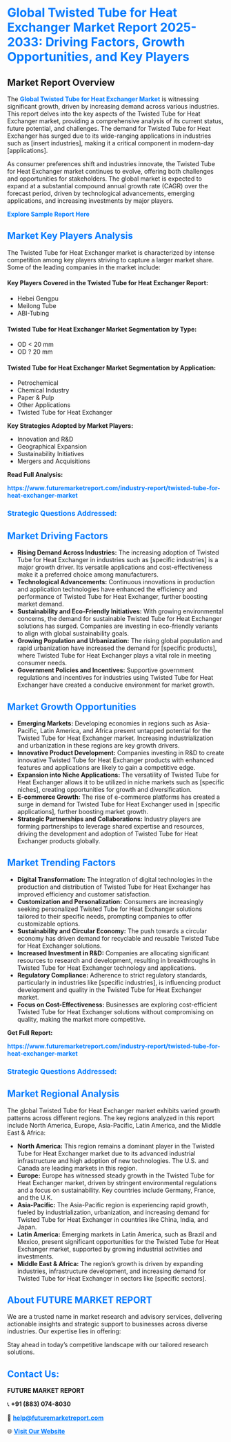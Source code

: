 <h1 style="color: #007BFF;">Global Twisted Tube for Heat Exchanger Market Report 2025-2033: Driving Factors, Growth Opportunities, and Key Players</h1>

<section id="overview">
<h2>Market Report Overview</h2>
<p>The <a href="https://www.futuremarketreport.com/industry-report/twisted-tube-for-heat-exchanger-market" style="color: #007BFF; text-decoration: none;"><strong>Global Twisted Tube for Heat Exchanger Market</strong></a> is witnessing significant growth, driven by increasing demand across various industries. This report delves into the key aspects of the Twisted Tube for Heat Exchanger market, providing a comprehensive analysis of its current status, future potential, and challenges. The demand for Twisted Tube for Heat Exchanger has surged due to its wide-ranging applications in industries such as [insert industries], making it a critical component in modern-day [applications].</p>
<p>As consumer preferences shift and industries innovate, the Twisted Tube for Heat Exchanger market continues to evolve, offering both challenges and opportunities for stakeholders. The global market is expected to expand at a substantial compound annual growth rate (CAGR) over the forecast period, driven by technological advancements, emerging applications, and increasing investments by major players.</p>
</section>

<section id="overview">
<p><a href="https://www.futuremarketreport.com/request-sample/reportId=111930" style="color: #007BFF; text-decoration: none;"><strong>Explore Sample Report Here</strong></a></p>
</section>

<section id="key-players">
<h2 style="color: #007BFF;">Market Key Players Analysis</h2>
<p>The Twisted Tube for Heat Exchanger market is characterized by intense competition among key players striving to capture a larger market share. Some of the leading companies in the market include:</p>
<h4>Key Players Covered in the Twisted Tube for Heat Exchanger Report:</h4>
<ul><li>Hebei Gengpu</li><li>Meilong Tube</li><li>ABI-Tubing</li></ul>
<h4>Twisted Tube for Heat Exchanger Market Segmentation by Type:</h4>
<ul><li>OD &lt; 20 mm</li><li>OD ? 20 mm</li></ul>

<h4>Twisted Tube for Heat Exchanger Market Segmentation by Application:</h4>
<ul><li>Petrochemical</li><li>Chemical Industry</li><li>Paper &amp; Pulp</li><li>Other Applications</li><li>Twisted Tube for Heat Exchanger</li></ul>
<p><strong>Key Strategies Adopted by Market Players:</strong></p>
<ul>
<li>Innovation and R&D</li>
<li>Geographical Expansion</li>
<li>Sustainability Initiatives</li>
<li>Mergers and Acquisitions</li>
</ul>
</section>

<section>
<p><strong>Read Full Analysis: </strong></p><a href="https://www.futuremarketreport.com/industry-report/twisted-tube-for-heat-exchanger-market" style="color: #007BFF; text-decoration: none;"><strong>https://www.futuremarketreport.com/industry-report/twisted-tube-for-heat-exchanger-market</strong></a>
<h3 style="color: #007BFF;">Strategic Questions Addressed:</h3>
</section>

<section id="driving-factors">
<h2 style="color: #007BFF;">Market Driving Factors</h2>
<ul>
<li><strong>Rising Demand Across Industries:</strong> The increasing adoption of Twisted Tube for Heat Exchanger in industries such as [specific industries] is a major growth driver. Its versatile applications and cost-effectiveness make it a preferred choice among manufacturers.</li>
<li><strong>Technological Advancements:</strong> Continuous innovations in production and application technologies have enhanced the efficiency and performance of Twisted Tube for Heat Exchanger, further boosting market demand.</li>
<li><strong>Sustainability and Eco-Friendly Initiatives:</strong> With growing environmental concerns, the demand for sustainable Twisted Tube for Heat Exchanger solutions has surged. Companies are investing in eco-friendly variants to align with global sustainability goals.</li>
<li><strong>Growing Population and Urbanization:</strong> The rising global population and rapid urbanization have increased the demand for [specific products], where Twisted Tube for Heat Exchanger plays a vital role in meeting consumer needs.</li>
<li><strong>Government Policies and Incentives:</strong> Supportive government regulations and incentives for industries using Twisted Tube for Heat Exchanger have created a conducive environment for market growth.</li>
</ul>
</section>

<section id="growth-opportunities">
<h2 style="color: #007BFF;">Market Growth Opportunities</h2>
<ul>
<li><strong>Emerging Markets:</strong> Developing economies in regions such as Asia-Pacific, Latin America, and Africa present untapped potential for the Twisted Tube for Heat Exchanger market. Increasing industrialization and urbanization in these regions are key growth drivers.</li>
<li><strong>Innovative Product Development:</strong> Companies investing in R&D to create innovative Twisted Tube for Heat Exchanger products with enhanced features and applications are likely to gain a competitive edge.</li>
<li><strong>Expansion into Niche Applications:</strong> The versatility of Twisted Tube for Heat Exchanger allows it to be utilized in niche markets such as [specific niches], creating opportunities for growth and diversification.</li>
<li><strong>E-commerce Growth:</strong> The rise of e-commerce platforms has created a surge in demand for Twisted Tube for Heat Exchanger used in [specific applications], further boosting market growth.</li>
<li><strong>Strategic Partnerships and Collaborations:</strong> Industry players are forming partnerships to leverage shared expertise and resources, driving the development and adoption of Twisted Tube for Heat Exchanger products globally.</li>
</ul>
</section>

<section id="trending-factors">
<h2 style="color: #007BFF;">Market Trending Factors</h2>
<ul>
<li><strong>Digital Transformation:</strong> The integration of digital technologies in the production and distribution of Twisted Tube for Heat Exchanger has improved efficiency and customer satisfaction.</li>
<li><strong>Customization and Personalization:</strong> Consumers are increasingly seeking personalized Twisted Tube for Heat Exchanger solutions tailored to their specific needs, prompting companies to offer customizable options.</li>
<li><strong>Sustainability and Circular Economy:</strong> The push towards a circular economy has driven demand for recyclable and reusable Twisted Tube for Heat Exchanger solutions.</li>
<li><strong>Increased Investment in R&D:</strong> Companies are allocating significant resources to research and development, resulting in breakthroughs in Twisted Tube for Heat Exchanger technology and applications.</li>
<li><strong>Regulatory Compliance:</strong> Adherence to strict regulatory standards, particularly in industries like [specific industries], is influencing product development and quality in the Twisted Tube for Heat Exchanger market.</li>
<li><strong>Focus on Cost-Effectiveness:</strong> Businesses are exploring cost-efficient Twisted Tube for Heat Exchanger solutions without compromising on quality, making the market more competitive.</li>
</ul>
</section>

<section>
<p><strong>Get Full Report: </strong></p><a href="https://www.futuremarketreport.com/industry-report/twisted-tube-for-heat-exchanger-market" style="color: #007BFF; text-decoration: none;"><strong>https://www.futuremarketreport.com/industry-report/twisted-tube-for-heat-exchanger-market</strong></a>
<h3 style="color: #007BFF;">Strategic Questions Addressed:</h3>
</section>


<section id="regional-analysis">
<h2 style="color: #007BFF;">Market Regional Analysis</h2>
<p>The global Twisted Tube for Heat Exchanger market exhibits varied growth patterns across different regions. The key regions analyzed in this report include North America, Europe, Asia-Pacific, Latin America, and the Middle East & Africa:</p>
<ul>
<li><strong>North America:</strong> This region remains a dominant player in the Twisted Tube for Heat Exchanger market due to its advanced industrial infrastructure and high adoption of new technologies. The U.S. and Canada are leading markets in this region.</li>
<li><strong>Europe:</strong> Europe has witnessed steady growth in the Twisted Tube for Heat Exchanger market, driven by stringent environmental regulations and a focus on sustainability. Key countries include Germany, France, and the U.K.</li>
<li><strong>Asia-Pacific:</strong> The Asia-Pacific region is experiencing rapid growth, fueled by industrialization, urbanization, and increasing demand for Twisted Tube for Heat Exchanger in countries like China, India, and Japan.</li>
<li><strong>Latin America:</strong> Emerging markets in Latin America, such as Brazil and Mexico, present significant opportunities for the Twisted Tube for Heat Exchanger market, supported by growing industrial activities and investments.</li>
<li><strong>Middle East & Africa:</strong> The region’s growth is driven by expanding industries, infrastructure development, and increasing demand for Twisted Tube for Heat Exchanger in sectors like [specific sectors].</li>
</ul>
</section>

<footer>
<h2 style="color: #007BFF;">About FUTURE MARKET REPORT</h2>
<p>We are a trusted name in market research and advisory services, delivering actionable insights and strategic support to businesses across diverse industries. Our expertise lies in offering:</p>

<p>Stay ahead in today’s competitive landscape with our tailored research solutions.</p>

<h2 style="color: #007BFF;">Contact Us:</h2>
<p><strong>FUTURE MARKET REPORT</strong></p>
<p>📞 <strong>+91 (883) 074-8030</strong></p>
<p>📧 <strong><a href="mailto:help@futuremarketreport.com" style="color: #007BFF;">help@futuremarketreport.com</a></strong></p>
<p>🌐 <strong><a href="https://www.futuremarketreport.com/" style="color: #007BFF;">Visit Our Website</a></strong></p>
</footer>
